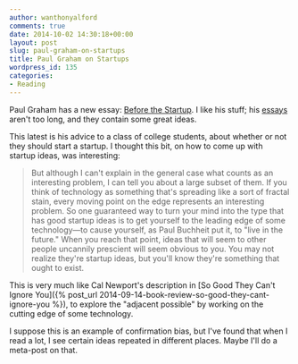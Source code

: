 ```yaml
---
author: wanthonyalford
comments: true
date: 2014-10-02 14:30:18+00:00
layout: post
slug: paul-graham-on-startups
title: Paul Graham on Startups
wordpress_id: 135
categories:
- Reading
---
```


Paul Graham has a new essay: [Before the Startup](http://paulgraham.com/before.html). I like his stuff; his [essays](http://paulgraham.com/articles.html) aren't too long, and they contain some great ideas.

This latest is his advice to a class of college students, about whether or not they should start a startup. I thought this bit, on how to come up with startup ideas, was interesting:


<blockquote>But although I can't explain in the general case what counts as an interesting problem, I can tell you about a large subset of them. If you think of technology as something that's spreading like a sort of fractal stain, every moving point on the edge represents an interesting problem. So one guaranteed way to turn your mind into the type that has good startup ideas is to get yourself to the leading edge of some technology—to cause yourself, as Paul Buchheit put it, to "live in the future." When you reach that point, ideas that will seem to other people uncannily prescient will seem obvious to you. You may not realize they're startup ideas, but you'll know they're something that ought to exist.</blockquote>


This is very much like Cal Newport's description in [So Good They Can't Ignore You]({% post_url 2014-09-14-book-review-so-good-they-cant-ignore-you %}), to explore the "adjacent possible" by working on the cutting edge of some technology.

I suppose this is an example of confirmation bias, but I've found that when I read a lot, I see certain ideas repeated in different places. Maybe I'll do a meta-post on that.
